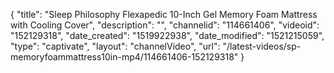 {
    "title": "Sleep Philosophy Flexapedic 10-Inch Gel Memory Foam Mattress with Cooling Cover",
    "description": "",
    "channelid": "114661406",
    "videoid": "152129318",
    "date_created": "1519922938",
    "date_modified": "1521215059",
    "type": "captivate",
    "layout": "channelVideo",
    "url": "\/latest-videos\/sp-memoryfoammattress10in-mp4\/114661406-152129318"
}